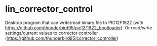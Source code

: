 # lin_corrector_control
Desktop program that can write/read binary file to PIC12F1822 (with https://github.com/thunderbird95/pic12f1822_bootloader). Or read/write settings/current values to corrector controller (https://github.com/thunderbird95/corrector_controller)
